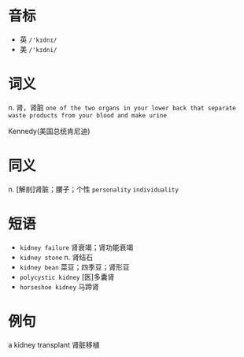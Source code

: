# 音标

- 英 `/'kɪdnɪ/`
- 美 `/'kɪdni/`

# 词义

n. 肾，肾脏
`one of the two organs in your lower back that separate waste products from your blood and make urine`



Kennedy(美国总统肯尼迪)

# 同义

n. [解剖]肾脏；腰子；个性
`personality` `individuality`

# 短语

- `kidney failure` 肾衰竭；肾功能衰竭
- `kidney stone` n. 肾结石
- `kidney bean` 菜豆；四季豆；肾形豆
- `polycystic kidney` [医]多囊肾
- `horseshoe kidney` 马蹄肾

# 例句

a kidney transplant
肾脏移植


